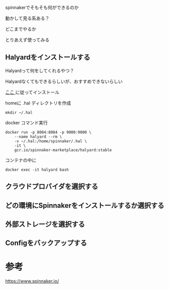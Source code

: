 spinnakerでそもそも何ができるのか

動かして見る系ある？

どこまでやるか


とりあえず使ってみる
## Halyardをインストールする

Halyardって何をしてくれるやつ？

Halyardなくてもできるらしいが、おすすめできないらしい

[ ここ ](https://www.spinnaker.io/setup/install/halyard/#install-halyard-on-docker)に従ってインストール


homeに .hal ディレクトリを作成
```
mkdir ~/.hal
```

docker コマンド実行
```aidl
docker run -p 8084:8084 -p 9000:9000 \
    --name halyard --rm \
    -v ~/.hal:/home/spinnaker/.hal \
    -it \
    gcr.io/spinnaker-marketplace/halyard:stable
```

コンテナの中に
```
docker exec -it halyard bash
```

## クラウドプロバイダを選択する

## どの環境にSpinnakerをインストールするか選択する

## 外部ストレージを選択する

## Configをバックアップする

# 参考

https://www.spinnaker.io/